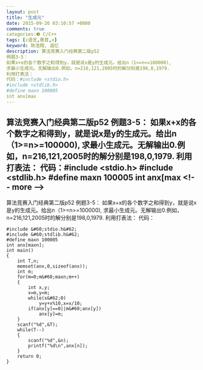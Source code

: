 ```yaml
---
layout: post
title: "生成元"
date: 2015-09-26 03:10:57 +0800
comments: true
categories:❸ C/C++
tags: [c语言,惠普,x]
keyword: 陈浩翔, 谙忆
description: 算法竞赛入门经典第二版p52 
例题3-5： 
如果x+x的各个数字之和得到y，就是说x是y的生成元。给出n（1<=n<=100000), 
求最小生成元。无解输出0.例如，n=216,121,2005时的解分别是198,0,1979. 
利用打表法： 
代码：#include <stdio.h>
#include <stdlib.h>
#define maxn 100005
int anx[max 
---
```



算法竞赛入门经典第二版p52 
例题3-5： 
如果x+x的各个数字之和得到y，就是说x是y的生成元。给出n（1>=n>=100000), 
求最小生成元。无解输出0.例如，n=216,121,2005时的解分别是198,0,1979. 
利用打表法： 
代码：#include &#60;stdio.h&#62;
#include &#60;stdlib.h&#62;
#define maxn 100005
int anx[max
&#60;!-- more --&#62;
----------

算法竞赛入门经典第二版p52
例题3-5：
如果x+x的各个数字之和得到y，就是说x是y的生成元。给出n（1>=n>=100000),
求最小生成元。无解输出0.例如，n=216,121,2005时的解分别是198,0,1979.
利用打表法：
代码：

```
#include &#60;stdio.h&#62;
#include &#60;stdlib.h&#62;
#define maxn 100005
int anx[maxn];
int main()
{
    int T,n;
    memset(anx,0,sizeof(anx));
    int m;
    for(m=0;m&#60;maxn;m++)
    {
        int x,y;
        x=m,y=m;
        while(x&#62;0)
            y=y+x%10,x=x/10;
        if(anx[y]==0||m&#60;anx[y])
            anx[y]=m;
    }
    scanf("%d",&T);
    while(T--)
    {
        scanf("%d",&n);
        printf("%d\n",anx[n]);
    }
    return 0;
}

```